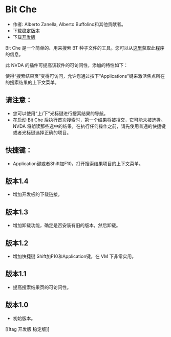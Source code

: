 # Bit Che #
*	 作者: Alberto Zanella, Alberto Buffolino和其他贡献者。
*	 下载[稳定版本][1]
*	 下载[开发版][3]

Bit Che 是一个简单的、用来搜索 BT 种子文件的工具。您可以从[这里][2]获取此程序的信息。

此 NVDA 的插件可提高该软件的可访问性，添加的特性如下：

使得“搜索结果页”变得可访问，允许您通过按下“Applications”键来激活焦点所在的搜索结果的上下文菜单。


## 请注意： ##
*	 您可以使用“上/下”光标键进行搜索结果的导航。
*	 在启动 Bit Che 后执行首次搜索时，第一个结果将被拒交，它可能未被选择。 NVDA
   将朗读那些选中的结果，在执行任何操作之前，请先使用普通的快捷键或者光标键选择正确的项目。


## 快捷键： ##
*	Application键或者Shift加F10，打开搜索结果项目的上下文菜单。

## 版本1.4 ##
*	 增加开发板的下载链接。

## 版本1.3 ##
*	 增加卸载功能，确定是否安装有旧的版本，然后卸载。

## 版本1.2 ##
*	 增加快捷键 Shift加F10和Application键，在 VM 下非常实用。

## 版本1.1 ##
*	 提高搜索结果页的可访问性。

## 版本1.0 ##
*	 初始版本。

[[!tag 开发版 稳定版]]

[1]: http://addons.nvda-project.org/files/get.php?file=bc

[2]: http://www.convivea.com

[3]: http://addons.nvda-project.org/files/get.php?file=bc-dev
